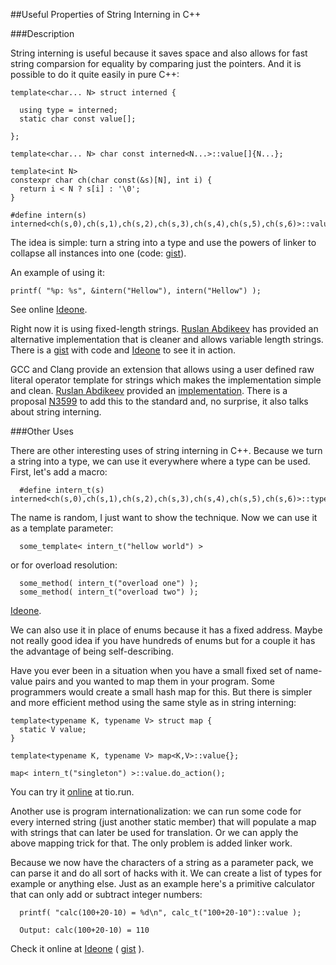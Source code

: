 
##Useful Properties of String Interning in C++

###Description

  String interning is useful because it saves space and also allows for fast string comparsion
  for equality by comparing just the pointers. And it is possible to do it quite easily in pure
  C++:

    template<char... N> struct interned {
      
      using type = interned;
      static char const value[];
      
    };
    
    template<char... N> char const interned<N...>::value[]{N...};
    
    template<int N>
    constexpr char ch(char const(&s)[N], int i) {
      return i < N ? s[i] : '\0';
    }
    
    #define intern(s) interned<ch(s,0),ch(s,1),ch(s,2),ch(s,3),ch(s,4),ch(s,5),ch(s,6)>::value

  The idea is simple: turn a string into a type and use the powers of linker to collapse all
  instances into one (code: [gist][gist0]).

  An example of using it:

    printf( "%p: %s", &intern("Hellow"), intern("Hellow") );

  See online [Ideone][ide0].

  Right now it is using fixed-length strings. [Ruslan Abdikeev][a] has provided an  alternative 
  implementation that is cleaner and allows variable length strings. There is a [gist][gista0] 
  with code and [Ideone][idea0] to see it in action.

  GCC and Clang provide an extension that allows using a user defined raw literal operator template
  for strings which makes the implementation simple and clean. [Ruslan Abdikeev][a] provided an
  [implementation][gista1]. There is a proposal [N3599][] to add this to the standard and, no
  surprise, it also talks about string interning.


###Other Uses

  There are other interesting uses of string interning in C++. Because we turn a string into a 
  type, we can use it everywhere where a type can be used. First, let's add a macro:

      #define intern_t(s) interned<ch(s,0),ch(s,1),ch(s,2),ch(s,3),ch(s,4),ch(s,5),ch(s,6)>::type

  The name is random, I just want to show the technique. Now we can use it as a template 
  parameter:

      some_template< intern_t("hellow world") >

  or for overload resolution:

      some_method( intern_t("overload one") );
      some_method( intern_t("overload two") );

  [Ideone][ide1].

  We can also use it in place of enums because it has a fixed address. Maybe not really good idea 
  if you have hundreds of enums but for a couple it has the advantage of being self-describing.

  Have you ever been in a situation when you have a small fixed set of name-value pairs and you
  wanted to map them in your program. Some programmers would create a small hash map for this.
  But there is simpler and more efficient method using the same style as in string interning:

    template<typename K, typename V> struct map {
      static V value;
    }
    
    template<typename K, typename V> map<K,V>::value{};
    
    map< intern_t("singleton") >::value.do_action();

  You can try it [online][tio0] at tio.run. 

  Another use is program internationalization: we can run some code for every interned string 
  (just another static member) that will populate a map with strings that can later be used
  for translation. Or we can apply the above mapping trick for that. The only problem is added
  linker work.

  Because we now have the characters of a string as a parameter pack, we can parse it and do all 
  sort of hacks with it. We can create a list of types for example or anything else. Just as an 
  example here's a primitive calculator that can only add or subtract integer numbers:

      printf( "calc(100+20-10) = %d\n", calc_t("100+20-10")::value );
      
      Output: calc(100+20-10) = 110

  Check it online at [Ideone][ide2] ( [gist][gist1] ).


  [gist0]: https://gist.github.com/alexpolt/44540ff2cfb81e312245cc5d2d6cb859 "C++ String Interning"
  [gist1]: https://gist.github.com/alexpolt/aee1b6a8ac3d229fa36ada466f079c1e "C++ String Interning Calculator"
  [ide0]: https://ideone.com/GigbNk "C++ String Interning Example"
  [ide1]: https://ideone.com/q3329k "C++ String Interning Example"
  [ide2]: https://ideone.com/7Y0SvG "C++ String Interning Calculator Example"
  [a]: https://twitter.com/aruslan "Ruslan Abdikeev"
  [gista0]: https://gist.github.com/alexpolt/5481a5db94ff94647bb0d114e322f0b9 "C++ String Interning"
  [gista1]: https://gist.github.com/alexpolt/532b48b9353e98e276b79296ec9f4ab6 "C++ String Interning"
  [idea0]: https://ideone.com/4oKRMR "C++ String Interning Example"
  [N3599]: http://open-std.org/JTC1/SC22/WG21/docs/papers/2013/n3599.html "Literal operator templates for strings"


  [tio0]: https://tio.run/##jVJNa8JAED1nf8VgaU0glX4XkphC6aUIOYkXFdluVrsQNyG7KW3F325nzSaxLZaenmbmvX3zZlhRnK8Y2@1OhGRZlXKImNKpyGMCRPN1kVHNI/ZKy8FgAEkMSpcV0yCk5qXkKWyIUykhV6A/Cg7DthASAEdpqgUDQweWS6XhjWYVn85Dsg2PPHDQ3GhFCdbiILDkjfn7nY@dyCV7Gn8vSqvy6nZq7pnypsncN6ogPDQOUHJdlRIERJDAA6ipmEMA/dlFHw0ScpLypZDc@lhoV3mdJxRX/oXn7/HS4pXFa4s3Fm8t3lm893AckxgOYRM1IWZc59JESpx2NNMl6ZrDOCZO2@SOzQSOI5YujG0yMBx2VnvpS89rCh52OkWJxaXbe5ZCC5qJT7O1p8fu4QBO1Uz2/FbQC5HHM8XhKP9v8tZM8paLFNJ8QZkWaLz23Yh1/OCgBYVqOm6Z/E5i5EP7e9Ke5JoW@6Xao5vUtxb@T2Ni6NHInzRnthlttkeYMdQXv@J60W1taBXaLzGyza2tqainxhS/UaIf24Lm7cFBFCiyJbvdFw

